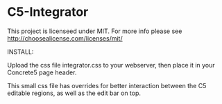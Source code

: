 C5-Integrator
=============
This project is licenseed under MIT. For more info please see http://choosealicense.com/licenses/mit/

INSTALL:

Upload the css file integrator.css to your webserver, then place it in your Concrete5 page header. 

This small css file has overrides for better interaction between the C5 editable regions, as well as the edit bar on top.
